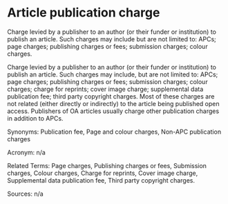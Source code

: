 # Article publication charge
 
Charge levied by a publisher to an author (or their funder or institution) to publish an article. Such charges may include but are not limited to: APCs; page charges; publishing charges or fees; submission charges; colour charges.
 
Charge levied by a publisher to an author (or their funder or institution) to publish an article. Such charges may include, but are not limited to: APCs; page charges; publishing charges or fees; submission charges; colour charges; charge for reprints; cover image charge; supplemental data publication fee; third party copyright charges. Most of these charges are not related (either directly or indirectly) to the article being published open access. Publishers of OA articles usually charge other publication charges in addition to APCs.
 
Synonyms: Publication fee, Page and colour charges, Non-APC publication charges
 
Acronym: n/a
 
Related Terms: Page charges, Publishing charges or fees, Submission charges, Colour charges, Charge for reprints, Cover image charge, Supplemental data publication fee, Third party copyright charges.
 
Sources: n/a